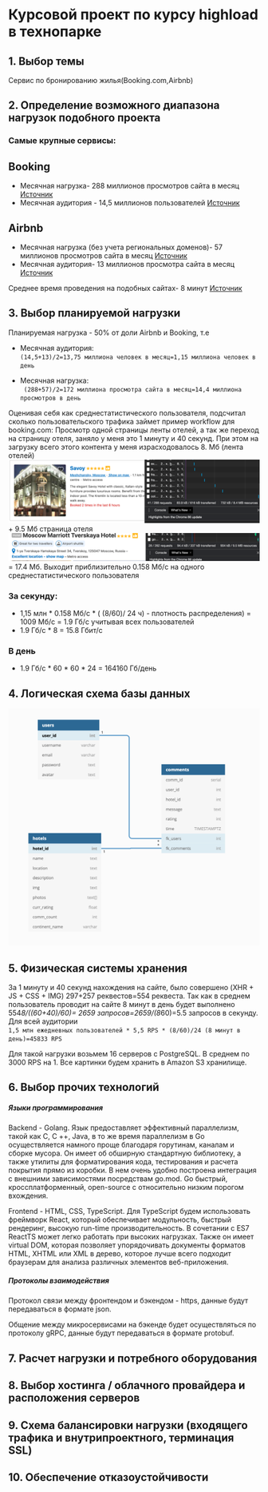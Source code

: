 # Курсовой проект по курсу highload в технопарке

## 1. **Выбор темы**
Сервис по бронированию жилья(Booking.com,Airbnb)

## 2. **Определение возможного диапазона нагрузок подобного проекта**
### Самые крупные сервисы:
## Booking
- Месячная нагрузка- 288 миллионов просмотров сайта в месяц [Источник](https://www.similarweb.com/website/booking.com/#pro)
- Месячная аудитория - 14,5 миллионов пользователей [Источник](https://www.chinatravelnews.com/article/120426)

## Airbnb
- Месячная нагрузка (без учета региональных доменов)- 57 миллионов просмотров сайта в месяц [Источник](https://www.similarweb.com/website/airbnb.com/)
- Месячная аудитория- 13 миллионов просмотра сайта в месяц [Источник](https://www.chinatravelnews.com/article/120426)

Среднее время проведения на подобных сайтах- 8 минут [Источник](https://www.similarweb.com/website/booking.com/#pro)
## 3. **Выбор планируемой нагрузки**
Планируемая нагрузка - 50% от доли Airbnb и Booking, т.е
- Месячная аудитория:  
    ```(14,5+13)/2=13,75 миллиона человек в месяц=1,15 миллиона человек в день```
    
- Месячная нагрузка:  
`` (288+57)/2=172 миллиона просмотра сайта в месяц=14,4 миллиона просмотров в день``

Оценивая себя как среднестатистического пользователя, подсчитал сколько пользовательского трафика займет пример workflow для booking.com: 
Просмотр одной страницы ленты отелей, а так же переход на страницу отеля, заняло у меня это 1 минуту и 40 секунд. 
При этом на загрузку всего этого контента у меня израсходовалось 8. Мб (лента отелей) ![alt-текст](https://github.com/EvilBorsch/booking-highload/blob/main/Снимок%20экрана%202020-10-27%20в%2014.55.49.png "lenta") + 9.5 Мб страница отеля ![alt-текст](https://github.com/EvilBorsch/booking-highload/blob/main/Снимок%20экрана%202020-10-27%20в%2016.03.11.png) = 17.4 Мб. Выходит приблизительно 0.158 Мб/с на одного среднестатистического пользователя

### За секунду:
- 1,15 млн * 0.158 Мб/с * ( (8/60)/ 24 ч) - плотность распределения) = 1009 Мб/с = 1.9 Гб/с  учитывая всех пользователей
- 1.9 Гб/с * 8 = 15.8 Гбит/с
### В день
- 1.9 Гб/c * 60 * 60 * 24 = 164160 Гб/день

## 4. **Логическая схема базы данных**
![alt-текст](https://github.com/EvilBorsch/booking-highload/blob/main/Снимок%20экрана%202020-10-21%20в%2016.38.54.png "Схема бд")


## 5. **Физическая системы хранения**

За 1 минуту и 40 секунд нахождения на сайте, было совершено (XHR + JS + CSS + IMG) 297+257 реквестов=554 реквеста. Так как в среднем пользователь проводит на сайте 8 минут в день будет выполнено 554*8/((60+40)/60)= 2659 запросов=2659/(8*60)=5.5 запросов в секунду.
Для всей аудитории  
```1,5 млн ежедневных пользователей * 5,5 RPS * (8/60)/24 (8 минут в день)=45833 RPS```

Для такой нагрузки возьмем 16 серверов с PostgreSQL. В среднем по 3000 RPS на 1. Все картинки будем хранить в Amazon S3 хранилище.

## 6. **Выбор прочих технологий**

##### Языки программирования

Backend - Golang. Язык предоставляет эффективный параллелизм, такой как C, C ++, Java, в то же время параллелизм в Go осуществляется намного проще благодаря горутинам, каналам и сборке мусора. Он имеет об обширную стандартную библиотеку, а также утилиты для форматирования кода, тестирования и расчета покрытия прямо из коробки. В нем очень удобно построена интеграция с внешними зависимостями посредствам go.mod. Go быстрый, кроссплатформенный, open-source с относительно низким порогом вхождения.

Frontend - HTML, CSS, TypeScript. Для  TypeScript будем использовать фреймворк React, который обеспечивает модульность, быстрый рендеринг, высокую run-time производительность. В сочетании с ES7 ReactTS может легко работать при высоких нагрузках. Также он имеет virtual DOM, которая позволяет упорядочивать документы форматов HTML, XHTML или XML в дерево, которое лучше всего подходит браузерам для анализа различных элементов веб-приложения.
	
##### Протоколы взаимодействия

Протокол связи между фронтендом и бэкендом - https, данные будут передаваться в формате json. 

Общение между микросервисами на бэкенде будет осуществляться по протоколу gRPC, данные будут передаваться в формате protobuf.

## 7. **Расчет нагрузки и потребного оборудования**

## 8. **Выбор хостинга / облачного провайдера и расположения серверов**

## 9. **Схема балансировки нагрузки (входящего трафика и внутрипроектного, терминация SSL)**

## 10. **Обеспечение отказоустойчивости** 
